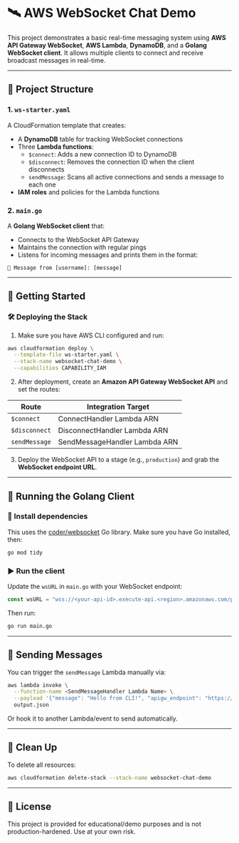 # 🛰️ AWS WebSocket Chat Demo

This project demonstrates a basic real-time messaging system using **AWS API Gateway WebSocket**, **AWS Lambda**, **DynamoDB**, and a **Golang WebSocket client**. It allows multiple clients to connect and receive broadcast messages in real-time.

---

## 🧱 Project Structure

### 1. `ws-starter.yaml`
A CloudFormation template that creates:

- A **DynamoDB** table for tracking WebSocket connections
- Three **Lambda functions**:
  - `$connect`: Adds a new connection ID to DynamoDB
  - `$disconnect`: Removes the connection ID when the client disconnects
  - `sendMessage`: Scans all active connections and sends a message to each one
- **IAM roles** and policies for the Lambda functions

### 2. `main.go`
A **Golang WebSocket client** that:
- Connects to the WebSocket API Gateway
- Maintains the connection with regular pings
- Listens for incoming messages and prints them in the format:

```
📨 Message from [username]: [message]
```

---

## 🚀 Getting Started

### 🛠 Deploying the Stack

1. Make sure you have AWS CLI configured and run:

```bash
aws cloudformation deploy \
  --template-file ws-starter.yaml \
  --stack-name websocket-chat-demo \
  --capabilities CAPABILITY_IAM
```

2. After deployment, create an **Amazon API Gateway WebSocket API** and set the routes:

| Route         | Integration Target             |
|---------------|-------------------------------|
| `$connect`    | ConnectHandler Lambda ARN      |
| `$disconnect` | DisconnectHandler Lambda ARN   |
| `sendMessage` | SendMessageHandler Lambda ARN  |

3. Deploy the WebSocket API to a stage (e.g., `production`) and grab the **WebSocket endpoint URL**.

---

## 💬 Running the Golang Client

### 🔧 Install dependencies

This uses the [coder/websocket](https://github.com/coder/websocket) Go library. Make sure you have Go installed, then:

```bash
go mod tidy
```

### ▶️ Run the client

Update the `wsURL` in `main.go` with your WebSocket endpoint:

```go
const wsURL = "wss://<your-api-id>.execute-api.<region>.amazonaws.com/production/"
```

Then run:

```bash
go run main.go
```

---

## 📡 Sending Messages

You can trigger the `sendMessage` Lambda manually via:

```bash
aws lambda invoke \
  --function-name <SendMessageHandler Lambda Name> \
  --payload '{"message": "Hello from CLI!", "apigw_endpoint": "https://<your-api-id>.execute-api.<region>.amazonaws.com/production"}' \
  output.json
```

Or hook it to another Lambda/event to send automatically.

---

## 🧼 Clean Up

To delete all resources:

```bash
aws cloudformation delete-stack --stack-name websocket-chat-demo
```

---

## 📝 License

This project is provided for educational/demo purposes and is not production-hardened. Use at your own risk.
